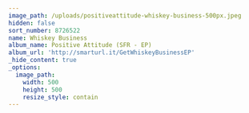 ```yaml
---
image_path: /uploads/positiveattitude-whiskey-business-500px.jpeg
hidden: false
sort_number: 8726522
name: Whiskey Business
album_name: Positive Attitude (SFR - EP)
album_url: 'http://smarturl.it/GetWhiskeyBusinessEP'
_hide_content: true
_options:
  image_path:
    width: 500
    height: 500
    resize_style: contain
---
```



